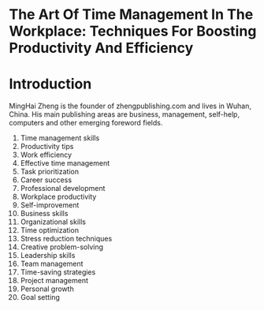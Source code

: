 # The Art Of Time Management In The Workplace: Techniques For Boosting Productivity And Efficiency

# Introduction



MingHai Zheng is the founder of zhengpublishing.com and lives in Wuhan, China. His main publishing areas are business, management, self-help, computers and other emerging foreword fields.



1. Time management skills
2. Productivity tips
3. Work efficiency
4. Effective time management
5. Task prioritization
6. Career success
7. Professional development
8. Workplace productivity
9. Self-improvement
10. Business skills
11. Organizational skills
12. Time optimization
13. Stress reduction techniques
14. Creative problem-solving
15. Leadership skills
16. Team management
17. Time-saving strategies
18. Project management
19. Personal growth
20. Goal setting

